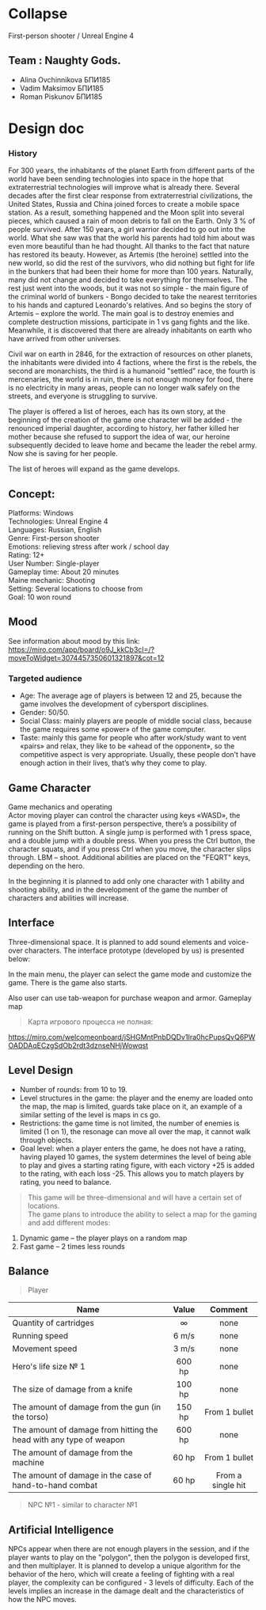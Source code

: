 # Collapse
First-person shooter / Unreal Engine 4



## Team : Naughty Gods. 
* Alina Ovchinnikova БПИ185
* Vadim Maksimov БПИ185
* Roman Piskunov БПИ185 

# Design doc

### History 
For 300 years, the inhabitants of the planet Earth from different parts of the world have been sending technologies into space in the hope that extraterrestrial technologies will improve what is already there. Several decades after the first clear response from extraterrestrial civilizations, the United States, Russia and China joined forces to create a mobile space station. As a result, something happened and the Moon split into several pieces, which caused a rain of moon debris to fall on the Earth. Only 3 % of people survived. After 150 years, a girl warrior decided to go out into the world. What she saw was that the world his parents had told him about was even more beautiful than he had thought. All thanks to the fact that nature has restored its beauty. However, as Artemis (the heroine) settled into the new world, so did the rest of the survivors, who did nothing but fight for life in the bunkers that had been their home for more than 100 years. Naturally, many did not change and decided to take everything for themselves. The rest just went into the woods, but it was not so simple - the main figure of the criminal world of bunkers - Bongo decided to take the nearest territories to his hands and captured Leonardo's relatives. And so begins the story of Artemis – explore the world. The main goal is to destroy enemies and complete destruction missions, participate in 1 vs gang fights and the like. Meanwhile, it is discovered that there are already inhabitants on earth who have arrived from other universes.  

Civil war on earth in 2846, for the extraction of resources on other planets, the inhabitants were divided into 4 factions, where the first is the rebels, the second are monarchists, the third is a humanoid "settled" race, the fourth is mercenaries, the world is in ruin, there is not enough money for food, there is no electricity in many areas, people can no longer walk safely on the streets, and everyone is struggling to survive. 

The player is offered a list of heroes, each has its own story, at the beginning of the creation of the game one character will be added - the renounced imperial daughter, according to history, her father killed her mother because she refused to support the idea of ​​war, our heroine subsequently decided to leave home and became the leader the rebel army. Now she is saving for her people.   

The list of heroes will expand as the game develops.  


## Concept: 
Platforms: Windows  
Technologies: Unreal Engine 4  
Languages:  Russian, English   
Genre: First-person shooter  
Emotions:  relieving stress after work / school day  
Rating:  12+  
User Number:  Single-player  
Gameplay time:  About 20 minutes  
Maine mechanic:  Shooting  
Setting:  Several locations to choose from  
Goal: 10 won round  


## Mood
See information about mood by this link:  
https://miro.com/app/board/o9J_kkCb3cI=/?moveToWidget=3074457350601321897&cot=12  

### Targeted audience  
* Age: The average age of players is between 12 and 25, because the game involves the development of cybersport disciplines.
* Gender: 50/50.
* Social Class: mainly players are people of middle social class, because the game requires some «power» of the game computer.
* Taste: mainly this game for people who after work/study want to vent «pairs» and relax, they like to be «ahead of the opponent», so the competitive aspect is very appropriate. Usually, these people don’t have enough action in their lives, that’s why they come to play.


## Game Character 
Game mechanics and operating  
Actor moving player can control the character using keys «WASD», the game is played from a first-person perspective, there’s a possibility of running on the Shift button. A single jump is performed with 1 press space, and a double jump with a double press. When you press the Ctrl button, the character squats, and if you press Ctrl when you move, the character slips through. LBM – shoot. Additional abilities are placed on the "FEQRT" keys, depending on the hero.

In the beginning it is planned to add only one character with 1 ability and shooting ability, and in the development of the game the number of characters and abilities will increase.


## Interface
Three-dimensional space. It is planned to add sound elements and voice-over characters.
The interface prototype (developed by us) is presented below:  

In the main menu, the player can select the game mode and customize the game. There is the game also starts.

Also user can use tab-weapon for purchase weapon and armor.
Gameplay map
> Карта игрового процесса не полная:  

https://miro.com/welcomeonboard/jSHGMntPnbDQDv1Ira0hcPupsQvQ6PWOADDAqECzgSdOb2rdt3dznseNHjWowqst


## Level Design
* Number of rounds: from 10 to 19.  
*  Level structures in the game: the player and the enemy are loaded onto the map, the map is limited, guards take place on it, an example of a similar setting of the level is maps in cs go.
* Restrictions: the game time is not limited, the number of enemies is limited (1 on 1), the resonage can move all over the map, it cannot walk through objects.
* Goal level: when a player enters the game, he does not have a rating, having played 10 games, the system determines the level of being able to play and gives a starting rating figure, with each victory +25 is added to the rating, with each loss -25. This allows you to match players by rating, you need to balance.


> This game will be three-dimensional and will have a certain set of locations.  
The game plans to introduce the ability to select a map for the gaming and add different modes:
1. Dynamic game – the player plays on a random map
2. Fast game – 2 times less rounds


## Balance

> Player

| Name | Value | Comment |
| ------------- |:------------------:|:------------------:|
| Quantity of cartridges | ∞ | none |
| Running speed | 6 m/s | none |
| Movement speed| 3 m/s | none |
| Hero's life size № 1 | 600 hp | none |
| The size of damage from a knife | 100 hp | none |
| The amount of damage from the gun (in the torso) | 150 hp | From 1 bullet |
| The amount of damage from hitting the head with any type of weapon | 600 hp | none |
| The amount of damage from the machine | 60 hp | From 1 bullet |
| The amount of damage in the case of hand-to-hand combat | 60 hp | From a single hit |

> NPC №1 - similar to character №1

## Artificial Intelligence
NPCs appear when there are not enough players in the session, and if the player wants to play on the "polygon", then the polygon is developed first, and then multiplayer. It is planned to develop a unique algorithm for the behavior of the hero, which will create a feeling of fighting with a real player, the complexity can be configured - 3 levels of difficulty. Each of the levels implies an increase in the damage dealt and the characteristics of how the NPC moves. 
